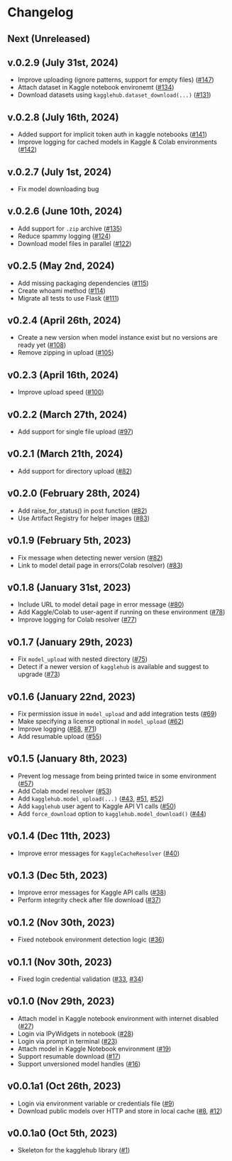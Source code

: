 # Changelog

## Next (Unreleased)

## v.0.2.9 (July 31st, 2024)

* Improve uploading (ignore patterns, support for empty files) ([#147](https://github.com/Kaggle/kagglehub/pull/147))
* Attach dataset in Kaggle notebook environemt ([#134](https://github.com/Kaggle/kagglehub/pull/134))
* Download datasets using `kagglehub.dataset_download(...)` ([#131](https://github.com/Kaggle/kagglehub/pull/131))

## v.0.2.8 (July 16th, 2024)

* Added support for implicit token auth in kaggle notebooks ([#141](https://github.com/Kaggle/kagglehub/pull/141))
* Improve logging for cached models in Kaggle & Colab environments ([#142](https://github.com/Kaggle/kagglehub/pull/142))

## v.0.2.7 (July 1st, 2024)
* Fix model downloading bug

## v.0.2.6 (June 10th, 2024)

* Add support for `.zip` archive ([#135](https://github.com/Kaggle/kagglehub/pull/135))
* Reduce spammy logging ([#124](https://github.com/Kaggle/kagglehub/pull/124))
* Download model files in parallel ([#122](https://github.com/Kaggle/kagglehub/pull/122))

## v0.2.5 (May 2nd, 2024)

* Add missing packaging dependencies ([#115](https://github.com/Kaggle/kagglehub/pull/115))
* Create whoami method ([#114](https://github.com/Kaggle/kagglehub/pull/114))
* Migrate all tests to use Flask ([#111](https://github.com/Kaggle/kagglehub/pull/111))

## v0.2.4 (April 26th, 2024)

* Create a new version when model instance exist but no versions are ready yet ([#108](https://github.com/Kaggle/kagglehub/pull/108))
* Remove zipping in upload ([#105](https://github.com/Kaggle/kagglehub/pull/105))

## v0.2.3 (April 16th, 2024)

* Improve upload speed ([#100](https://github.com/Kaggle/kagglehub/pull/100))

## v0.2.2 (March 27th, 2024)

* Add support for single file upload ([#97](https://github.com/Kaggle/kagglehub/pull/97))

## v0.2.1 (March 21th, 2024)

* Add support for directory upload ([#82](https://github.com/Kaggle/kagglehub/pull/93))

## v0.2.0 (February 28th, 2024)

* Add raise_for_status() in post function ([#82](https://github.com/Kaggle/kagglehub/pull/89))
* Use Artifact Registry for helper images ([#83](https://github.com/Kaggle/kagglehub/pull/87))

## v0.1.9 (February 5th, 2023)

* Fix message when detecting newer version ([#82](https://github.com/Kaggle/kagglehub/pull/82))
* Link to model detail page in errors(Colab resolver) ([#83](https://github.com/Kaggle/kagglehub/pull/83))

## v0.1.8 (January 31st, 2023)

* Include URL to model detail page in error message ([#80](https://github.com/Kaggle/kagglehub/pull/80))
* Add Kaggle/Colab to user-agent if running on these environment ([#78](https://github.com/Kaggle/kagglehub/pull/78))
* Improve logging for Colab resolver ([#77](https://github.com/Kaggle/kagglehub/pull/77))

## v0.1.7 (January 29th, 2023)

* Fix `model_upload` with nested directory ([#75](https://github.com/Kaggle/kagglehub/pull/75))
* Detect if a newer version of `kagglehub` is available and suggest to upgrade ([#73](https://github.com/Kaggle/kagglehub/pull/73))

## v0.1.6 (January 22nd, 2023)

* Fix permission issue in `model_upload` and add integration tests ([#69](https://github.com/Kaggle/kagglehub/pull/69))
* Make specifying a license optional in `model_upload` ([#62](https://github.com/Kaggle/kagglehub/pull/62))
* Improve logging ([#68](https://github.com/Kaggle/kagglehub/pull/68), [#71](https://github.com/Kaggle/kagglehub/pull/71))
* Add resumable upload ([#55](https://github.com/Kaggle/kagglehub/pull/55))

## v0.1.5 (January 8th, 2023)

* Prevent log message from being printed twice in some environment ([#57](https://github.com/Kaggle/kagglehub/pull/57))
* Add Colab model resolver ([#53](https://github.com/Kaggle/kagglehub/pull/53))
* Add `kagglehub.model_upload(...)` ([#43](https://github.com/Kaggle/kagglehub/pull/43), [#51](https://github.com/Kaggle/kagglehub/pull/51), [#52](https://github.com/Kaggle/kagglehub/pull/52))
* Add `kagglehub` user agent to Kaggle API V1 calls ([#50](https://github.com/Kaggle/kagglehub/pull/50))
* Add `force_download` option to `kagglehub.model_download()` ([#44](https://github.com/Kaggle/kagglehub/pull/44))

## v0.1.4 (Dec 11th, 2023)

* Improve error messages for `KaggleCacheResolver` ([#40](https://github.com/Kaggle/kagglehub/pull/40))

## v0.1.3 (Dec 5th, 2023)

* Improve error messages for Kaggle API calls ([#38](https://github.com/Kaggle/kagglehub/pull/38))
* Perform integrity check after file download ([#37](https://github.com/Kaggle/kagglehub/pull/37))

## v0.1.2 (Nov 30th, 2023)

* Fixed notebook environment detection logic ([#36](https://github.com/Kaggle/kagglehub/pull/36))

## v0.1.1 (Nov 30th, 2023)

* Fixed login credential validation ([#33](https://github.com/Kaggle/kagglehub/pull/33), [#34](https://github.com/Kaggle/kagglehub/pull/34))

## v0.1.0 (Nov 29th, 2023)

* Attach model in Kaggle notebook environment with internet disabled ([#27](https://github.com/Kaggle/kagglehub/pull/27))
* Login via IPyWidgets in notebook ([#28](https://github.com/Kaggle/kagglehub/pull/28))
* Login via prompt in terminal ([#23](https://github.com/Kaggle/kagglehub/pull/23))
* Attach model in Kaggle Notebook environment ([#19](https://github.com/Kaggle/kagglehub/pull/19))
* Support resumable download ([#17](https://github.com/Kaggle/kagglehub/pull/17))
* Support unversioned model handles ([#16](https://github.com/Kaggle/kagglehub/pull/16))

## v0.0.1a1 (Oct 26th, 2023)

* Login via environment variable or credentials file ([#9](https://github.com/Kaggle/kagglehub/pull/9))
* Download public models over HTTP and store in local cache ([#8](https://github.com/Kaggle/kagglehub/pull/8), [#12](https://github.com/Kaggle/kagglehub/pull/12))

## v0.0.1a0 (Oct 5th, 2023)

* Skeleton for the kagglehub library ([#1](https://github.com/Kaggle/kagglehub/pull/1))

